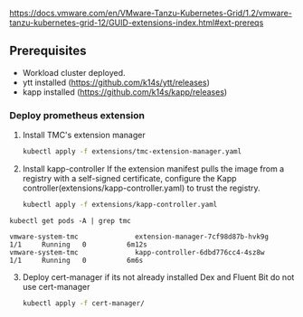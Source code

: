 https://docs.vmware.com/en/VMware-Tanzu-Kubernetes-Grid/1.2/vmware-tanzu-kubernetes-grid-12/GUID-extensions-index.html#ext-prereqs


## Prerequisites

* Workload cluster deployed.
* ytt installed (<https://github.com/k14s/ytt/releases>)
* kapp installed (<https://github.com/k14s/kapp/releases>)

### Deploy prometheus extension

1. Install TMC's extension manager

    ```sh
    kubectl apply -f extensions/tmc-extension-manager.yaml
    ```

2. Install kapp-controller
If the extension manifest pulls the image from a registry with a self-signed certificate, configure the Kapp controller(extensions/kapp-controller.yaml) to trust the registry.

    ```sh
    kubectl apply -f extensions/kapp-controller.yaml
    ```
```
kubectl get pods -A | grep tmc

vmware-system-tmc              extension-manager-7cf98d87b-hvk9g                        1/1     Running   0          6m12s
vmware-system-tmc              kapp-controller-6dbd776cc4-4sz8w                         1/1     Running   0          6m6s
```

3. Deploy cert-manager if its not already installed
Dex and Fluent Bit do not use cert-manager
    ```sh
    kubectl apply -f cert-manager/
    ```
